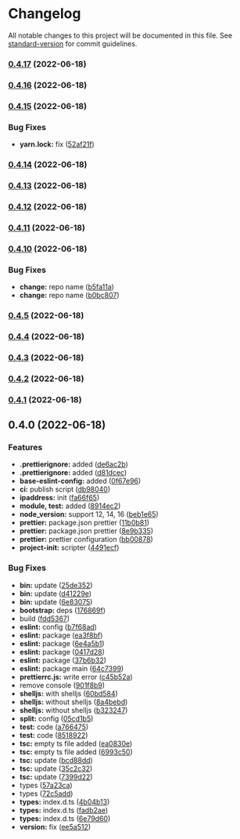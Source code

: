 # Changelog

All notable changes to this project will be documented in this file. See [standard-version](https://github.com/conventional-changelog/standard-version) for commit guidelines.

### [0.4.17](https://github.com/eunchurn/packages/compare/v0.4.16...v0.4.17) (2022-06-18)

### [0.4.16](https://github.com/eunchurn/packages/compare/v0.4.15...v0.4.16) (2022-06-18)

### [0.4.15](https://github.com/eunchurn/packages/compare/v0.4.14...v0.4.15) (2022-06-18)


### Bug Fixes

* **yarn.lock:** fix ([52af21f](https://github.com/eunchurn/packages/commit/52af21f73448979d88a97772578d34551be7e30e))

### [0.4.14](https://github.com/eunchurn/packages/compare/v0.4.13...v0.4.14) (2022-06-18)

### [0.4.13](https://github.com/eunchurn/packages/compare/v0.4.12...v0.4.13) (2022-06-18)

### [0.4.12](https://github.com/eunchurn/packages/compare/v0.4.11...v0.4.12) (2022-06-18)

### [0.4.11](https://github.com/eunchurn/packages/compare/v0.4.10...v0.4.11) (2022-06-18)

### [0.4.10](https://github.com/eunchurn/packages/compare/v0.4.8...v0.4.10) (2022-06-18)


### Bug Fixes

* **change:** repo name ([b5fa11a](https://github.com/eunchurn/packages/commit/b5fa11ab850b2dc44724ca1c749bf6306d700343))
* **change:** repo name ([b0bc807](https://github.com/eunchurn/packages/commit/b0bc807ce5351bdf24893ec6127f1d21879167cb))

### [0.4.5](https://github.com/eunchurn/packages/compare/v0.4.4...v0.4.5) (2022-06-18)

### [0.4.4](https://github.com/eunchurn/packages/compare/v0.4.3...v0.4.4) (2022-06-18)

### [0.4.3](https://github.com/eunchurn/packages/compare/v0.4.2...v0.4.3) (2022-06-18)

### [0.4.2](https://github.com/eunchurn/packages/compare/v0.4.1...v0.4.2) (2022-06-18)

### [0.4.1](https://github.com/eunchurn/packages/compare/v0.4.0...v0.4.1) (2022-06-18)

## 0.4.0 (2022-06-18)

### Features

- **.prettierignore:** added ([de6ac2b](https://github.com/eunchurn/packages/commit/de6ac2b976489b34dbf8075559c9c8a12642cf88))
- **.prettierignore:** added ([d81dcec](https://github.com/eunchurn/packages/commit/d81dcecda7cc2917de817d4460d52534e5cb518f))
- **base-eslint-config:** added ([0f67e96](https://github.com/eunchurn/packages/commit/0f67e9685a6b71ac80579d1bc9b2edc424b9cbdb))
- **ci:** publish script ([db98040](https://github.com/eunchurn/packages/commit/db980406648ef8d9ff88839e309754e1840acb11))
- **ipaddress:** init ([fa66f65](https://github.com/eunchurn/packages/commit/fa66f65d164de63d8cf7308d1ce9bb5950d49751))
- **module, test:** added ([8914ec2](https://github.com/eunchurn/packages/commit/8914ec2dda49afa26177a53277c1e0ed7c826948))
- **node_version:** support 12, 14, 16 ([beb1e65](https://github.com/eunchurn/packages/commit/beb1e65e0d2a86041bb4b4092ce25f79e4772aa3))
- **prettier:** package.json prettier ([11b0b81](https://github.com/eunchurn/packages/commit/11b0b816d4baf5fc0cf1c8b7f1628ba150f08b0a))
- **prettier:** package.json prettier ([8e9b335](https://github.com/eunchurn/packages/commit/8e9b335c072d7bf262a4df1849f21f77c0d7e8c4))
- **prettier:** prettier configuration ([bb00878](https://github.com/eunchurn/packages/commit/bb008780cae992881bb7bc8495b3c9111a2cd391))
- **project-init:** scripter ([4491ecf](https://github.com/eunchurn/packages/commit/4491ecf5cf524439768b80f92d39e6a1cd47a9cb))

### Bug Fixes

- **bin:** update ([25de352](https://github.com/eunchurn/packages/commit/25de35298eb6edcf3f27095dc3f008357d8544df))
- **bin:** update ([d41229e](https://github.com/eunchurn/packages/commit/d41229ed0618832a756303c7871132c45b8d0013))
- **bin:** update ([6e83075](https://github.com/eunchurn/packages/commit/6e83075a2e51aaf8534485e9ec2f195ebca660b5))
- **bootstrap:** deps ([176869f](https://github.com/eunchurn/packages/commit/176869fd8e45985894b54ec32c3b01f0e10bcb15))
- build ([fdd5367](https://github.com/eunchurn/packages/commit/fdd5367de6ffc1b42fd97582b55c651620e9faf9))
- **eslint:** config ([b7f68ad](https://github.com/eunchurn/packages/commit/b7f68ade2bd1c803e16a0d751c01c24817026bfe))
- **eslint:** package ([ea3f8bf](https://github.com/eunchurn/packages/commit/ea3f8bf503f897cf42fa48cd004a574275582a02))
- **eslint:** package ([6e4a5b1](https://github.com/eunchurn/packages/commit/6e4a5b1ad21d4740865239710a28c2e2723a8f77))
- **eslint:** package ([0417d28](https://github.com/eunchurn/packages/commit/0417d28099a26bb531678e6c5b5d22111bd07693))
- **eslint:** package ([37b6b32](https://github.com/eunchurn/packages/commit/37b6b32132c845ed3776ef8548252b060ef547ef))
- **eslint:** package main ([64c7399](https://github.com/eunchurn/packages/commit/64c73994cd877f58b82bf139114f74d5ca2f0ef3))
- **prettierrc.js:** write error ([c45b52a](https://github.com/eunchurn/packages/commit/c45b52a20ebad590ff3ed622e3c8f7910f3b3f0d))
- remove console ([901f8b9](https://github.com/eunchurn/packages/commit/901f8b91493400ca1d6ac713ad796a9c6efbe38e))
- **shelljs:** with shelljs ([60bd584](https://github.com/eunchurn/packages/commit/60bd58463df79d979df28e8bde3f1bfc38c64bfc))
- **shelljs:** without shelljs ([8a4bebd](https://github.com/eunchurn/packages/commit/8a4bebddf6f566a8a49fa30887af9a21b595539c))
- **shelljs:** without shelljs ([b323247](https://github.com/eunchurn/packages/commit/b32324702ee580b692c6db692c0f63bf19db0124))
- **split:** config ([05cd1b5](https://github.com/eunchurn/packages/commit/05cd1b5ff9ca707b00e76298a50e3f450478c406))
- **test:** code ([a766475](https://github.com/eunchurn/packages/commit/a766475596ab26911dc60efa3c073e0f577fc84c))
- **test:** code ([8518922](https://github.com/eunchurn/packages/commit/8518922a9965bff6c770afd03e9fdc4a762401e5))
- **tsc:** empty ts file added ([ea0830e](https://github.com/eunchurn/packages/commit/ea0830e377e7f0a430e2bd9dbfb7784c39873231))
- **tsc:** empty ts file added ([6993c50](https://github.com/eunchurn/packages/commit/6993c50ff31d14ff9f3e44e46b3dffbfc4a32b1b))
- **tsc:** update ([bcd88dd](https://github.com/eunchurn/packages/commit/bcd88dde2ca4b90788a0c9d288e841f5adae9a15))
- **tsc:** update ([35c2c32](https://github.com/eunchurn/packages/commit/35c2c32d7b1250b94a75c6e2779dc5b479e0baf8))
- **tsc:** update ([7399d22](https://github.com/eunchurn/packages/commit/7399d22e0d5e2c7c02d7ae37ca2b6ffdbea8fc20))
- types ([57a23ca](https://github.com/eunchurn/packages/commit/57a23ca504392319b5b6003cf00401a2b44fd911))
- types ([72c5add](https://github.com/eunchurn/packages/commit/72c5add1e7d122e9ceeae02f38015e9ee720e176))
- **types:** index.d.ts ([4b04b13](https://github.com/eunchurn/packages/commit/4b04b13b834bce9f75503491b96f019f3844bc6a))
- **types:** index.d.ts ([fadb2ae](https://github.com/eunchurn/packages/commit/fadb2ae3ea84f79094705ac6fcb1e3dc742b9c07))
- **types:** index.d.ts ([6e79d60](https://github.com/eunchurn/packages/commit/6e79d60a3b5c63289f9ee6ddda47c7765e263ffc))
- **version:** fix ([ee5a512](https://github.com/eunchurn/packages/commit/ee5a5125b05ec3a3eee2cc66c967e34a21c42a00))
